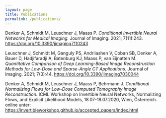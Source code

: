 ```yaml
---
layout: page
title: Publications
permalink: /publications/
---
```


Denker A, Schmidt M, Leuschner J, Maass P. *Conditional Invertible Neural Networks for Medical Imaging.* Journal of Imaging. 2021; 7(11):243. https://doi.org/10.3390/jimaging7110243 

Leuschner J, Schmidt M, Ganguly PS, Andriiashen V, Coban SB, Denker A, Bauer D, Hadjifaradji A, Batenburg KJ, Maass P, van Eijnatten M. *Quantitative Comparison of Deep Learning-Based Image Reconstruction Methods for Low-Dose and Sparse-Angle CT Applications.* Journal of Imaging. 2021; 7(3):44. https://doi.org/10.3390/jimaging7030044 

Denker A, Schmidt M, Leuschner J, Maass P, Behrmann J.
*Conditional Normalizing Flows for Low-Dose Computed Tomography Image Reconstruction.*
ICML Workshop on Invertible Neural Networks, Normalizing Flows, and Explicit Likelihood Models, 18.07-18.07.2020, Wien, Österreich.
online unter: https://invertibleworkshop.github.io/accepted_papers/index.html